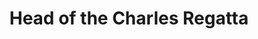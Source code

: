 ---
layout: gallery
title: Head of the Charles Regatta
location: Cambridge, MA
category: photography
tags: Photography
name: head_of_the_charles
files: 9
thumbnail: /assets/photography/2014/10/18-head_of_the_charles/head_of_the_charles-3.jpg
---